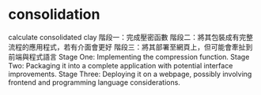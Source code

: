 # consolidation
calculate consolidated clay
階段一：完成壓密函數
階段二：將其包裝成有完整流程的應用程式，若有介面會更好
階段三：將其部署至網頁上，但可能會牽扯到前端與程式語言
Stage One: Implementing the compression function.
Stage Two: Packaging it into a complete application with potential interface improvements.
Stage Three: Deploying it on a webpage, possibly involving frontend and programming language considerations.